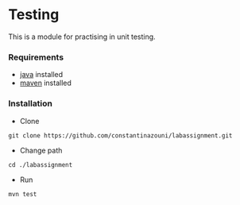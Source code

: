 # Testing
This is a module for practising in unit testing.

### Requirements
* [java](https://www.java.com/en/) installed
* [maven](https://maven.apache.org/) installed


### Installation
* Clone
```
git clone https://github.com/constantinazouni/labassignment.git
```
* Change path
```
cd ./labassignment
```

* Run
```
mvn test
```